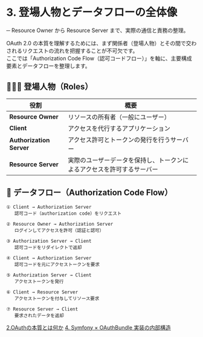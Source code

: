# 3. 登場人物とデータフローの全体像
─ Resource Owner から Resource Server まで、実際の通信と責務の整理。

OAuth 2.0 の本質を理解するためには、まず関係者（登場人物）とその間で交わされるリクエストの流れを把握することが不可欠です。  
ここでは「Authorization Code Flow（認可コードフロー）」を軸に、主要構成要素とデータフローを整理します。


## 🧑‍🤝‍🧑 登場人物（Roles）

| 役割                | 概要                                                |
|---------------------|-----------------------------------------------------|
| **Resource Owner**  | リソースの所有者（一般にユーザー）                      |
| **Client**          | アクセスを代行するアプリケーション                      |
| **Authorization Server** | アクセス許可とトークンの発行を行うサーバー              |
| **Resource Server** | 実際のユーザーデータを保持し、トークンによるアクセスを許可するサーバー |



## 🔄 データフロー（Authorization Code Flow）

```plaintext
① Client → Authorization Server  
   認可コード（authorization code）をリクエスト

② Resource Owner → Authorization Server  
   ログインしてアクセスを許可（認証と認可）

③ Authorization Server → Client  
   認可コードをリダイレクトで返却

④ Client → Authorization Server  
   認可コードを元にアクセストークンを要求

⑤ Authorization Server → Client  
   アクセストークンを発行

⑥ Client → Resource Server  
   アクセストークンを付与してリソース要求

⑦ Resource Server → Client  
   要求されたデータを返却

```
[2.OAuthの本質とは何か](slides/02_what_is_oauth.md)
[4. Symfony × OAuthBundle 実装の内部構造](slides/04_symfony_structure.md)